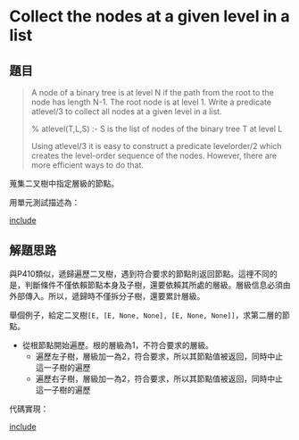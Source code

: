 # Collect the nodes at a given level in a list

## 題目

>A node of a binary tree is at level N if the path from the root to the node has length N-1. The root node is at level 1. Write a predicate atlevel/3 to collect all nodes at a given level in a list. 
>
>% atlevel(T,L,S) :- S is the list of nodes of the binary tree T at level L
>
>Using atlevel/3 it is easy to construct a predicate levelorder/2 which creates the level-order sequence of the nodes. However, there are more efficient ways to do that.

蒐集二叉樹中指定層級的節點。

用單元測試描述為：

[include](../../../tests/btree/p411_test.py)

## 解題思路

與P410類似，遞歸遍歷二叉樹，遇到符合要求的節點則返回節點。這𥚃不同的是，判斷條件不僅依賴節點本身及子樹，還要依賴其所處的層級。層級信息必須由外部傳入。所以，遞歸時不僅拆分子樹，還要累計層級。

舉個例子，給定二叉樹`[E, [E, None, None], [E, None, None]]`，求第二層的節點。

* 從根節點開始遍歷。根的層級為1，不符合要求的層級。
  * 遍歷左子樹，層級加一為2，符合要求，所以其節點值被返回，同時中止這一子樹的遍歷
  * 遍歷右子樹，層級加一為2，符合要求，所以其節點值被返回，同時中止這一子樹的遍歷

代碼實現：

[include](../../../python99/btree/p411.py)